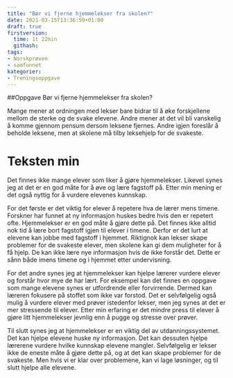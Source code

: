 ```yaml
---
title: "Bør vi fjerne hjemmelekser fra skolen?"
date: 2021-03-15T13:36:59+01:00
draft: true
firstversion:
  time: 1t 22min
  githash:
tags:
- Norskprøven
- samfunnet
kategorier:
- Treningsoppgave
---
```


##Oppgave
Bør vi fjerne hjemmelekser fra skolen?

Mange mener at ordningen med lekser bare bidrar til å øke forskjellene mellom de sterke og de svake elevene. Andre mener at det vil bli vanskelig å komme gjennom pensum dersom leksene fjernes. Andre igjen foreslår å beholde leksene, men at skolene må tilby leksehjelp for de svakeste.

# Teksten min
Det finnes ikke mange elever som liker å gjøre hjemmelekser. Likevel synes jeg at det er en god måte for å øve og lære fagstoff på. Etter min mening er det også nyttig for å vurdere elevenes kunnskap.  

For det første er det viktig for elever å repetere hva de lærer mens timene. Forskner har funnet at ny informasjon huskes bedre hvis den er repetert ofte. Hjemmelekser er en god måte å gjøre dette på. Det finnes ikke alltid nok tid å lære bort fagstoff igjen til elever i timene. Derfor er det lurt at elevene kan jobbe med fagstoff i hjemmet. Riktignok kan lekser skape problemer for de svakeste elever, men skolene kan gi dem muligheter for å få hjelp. De kan ikke lære nye informasjon hvis de ikke forstår det. Dette er sånn både imens timene og i hjemmet etter undervisning.

For det andre synes jeg at hjemmelekser kan hjelpe lærerer vurdere elever og forstår hvor mye de har lært. For eksempel kan det finnes en oppgave som mange elevene synes er utfordrende eller forvirrende. Dermed kan læreren fokusere på stoffet som ikke var forstod. Det er selvfølgelig også mulig å vurdere elever med prøver istedenfor lekser, men jeg synes at det er mer stressende til elever. Etter min erfaring er det mindre press til elever å gjøre litt hjemmelekser jevnlig enn å pugge og stresse over prøver.

Til slutt synes jeg at hjemmelekser er en viktig del av utdanningssystemet. Det kan hjelpe elevene huske ny informasjon. Det kan dessuten hjelpe lærerene vurdere hvilke kunnskap elevene mangler. Selvfølgelig er lekser ikke de eneste måte å gjøre dette på, og at det kan skape problemer for de svakeste. Men hvis vi er klar over problemene, kan vi lage løsninger, og til slutt hjelpe alle elevene.
